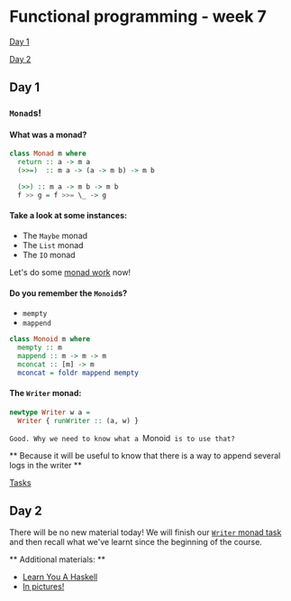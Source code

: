# Functional programming - week 7

[Day 1](./README.md#day-1)

[Day 2](./README.md#day-2)
 
## Day 1

### `Monad`s!

#### What was a monad?

```haskell
class Monad m where
  return :: a -> m a
  (>>=)  :: m a -> (a -> m b) -> m b

  (>>) :: m a -> m b -> m b
  f >> g = f >>= \_ -> g
```

#### Take a look at some instances:
* The `Maybe` monad
* The `List` monad
* The `IO` monad

Let's do some [monad work](./1-Monads/README.md#01-instances) now!


#### Do you remember the `Monoid`s?
* `mempty`
* `mappend`

```haskell
class Monoid m where  
  mempty :: m  
  mappend :: m -> m -> m  
  mconcat :: [m] -> m  
  mconcat = foldr mappend mempty  
```

#### The `Writer` monad:

```haskell
newtype Writer w a =
  Writer { runWriter :: (a, w) }
```

`Good. Why we need to know what a `Monoid` is to use that?`

** Because it will be useful to know that there is a way to append several logs in the writer **

[Tasks](./2-Writer/README.md#01-the-writer)

## Day 2

There will be no new material today!
We will finish our [`Writer` monad task](./2-Writer/README.md#03-calculator) and then recall what we've learnt since the beginning of the course.

** Additional materials: **
* [Learn You A Haskell](http://learnyouahaskell.com/a-fistful-of-monads)
* [In pictures!](http://adit.io/posts/2013-04-17-functors,_applicatives,_and_monads_in_pictures.html)

